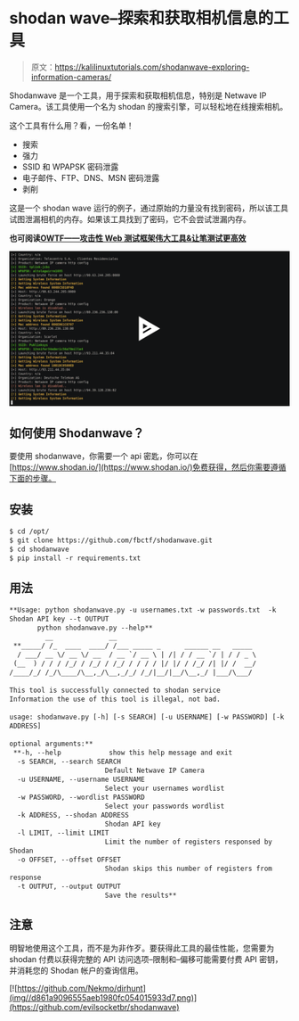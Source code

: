 # shodan wave–探索和获取相机信息的工具

> 原文：<https://kalilinuxtutorials.com/shodanwave-exploring-information-cameras/>

Shodanwave 是一个工具，用于探索和获取相机信息，特别是 Netwave IP Camera。该工具使用一个名为 shodan 的搜索引擎，可以轻松地在线搜索相机。

这个工具有什么用？看，一份名单！

*   搜索
*   强力
*   SSID 和 WPAPSK 密码泄露
*   电子邮件、FTP、DNS、MSN 密码泄露
*   剥削

这是一个 shodan wave 运行的例子，通过原始的力量没有找到密码，所以该工具试图泄漏相机的内存。如果该工具找到了密码，它不会尝试泄漏内存。

**也可阅读[OWTF——攻击性 Web 测试框架伟大工具&让笔测试更高效](https://kalilinuxtutorials.com/owtf-offensive-web-testing-framework/)**

[![](img//e9eb05f3bcb997a8278a04b6798a34f8.png)](https://asciinema.org/a/G7gVOiReMiv43V8wlMbB4mm9B?autoplay=1)

## **如何使用 Shodanwave？**

要使用 shodanwave，你需要一个 api 密匙，你可以在[https://www.shodan.io/](https://www.shodan.io/)免费获得，然后你需要遵循下面的步骤。

## **安装**

```
$ cd /opt/
$ git clone https://github.com/fbctf/shodanwave.git
$ cd shodanwave
$ pip install -r requirements.txt 
```

## **用法**

```
**Usage: python shodanwave.py -u usernames.txt -w passwords.txt  -k Shodan API key --t OUTPUT
       python shodanwave.py --help** 
         __              __                                   
 **_____/ /_  ____  ____/ /___ _____ _      ______ __   _____ 
  / ___/ __ \/ __ \/ __  / __ `/ __ \ | /| / / __ `/ | / / _ \
 (__  ) / / / /_/ / /_/ / /_/ / / / / |/ |/ / /_/ /| |/ /  __/
/____/_/ /_/\____/\__,_/\__,_/_/ /_/|__/|__/\__,_/ |___/\___/ 

This tool is successfully connected to shodan service
Information the use of this tool is illegal, not bad.

usage: shodanwave.py [-h] [-s SEARCH] [-u USERNAME] [-w PASSWORD] [-k ADDRESS]

optional arguments:**
 **-h, --help            show this help message and exit
  -s SEARCH, --search SEARCH
                        Default Netwave IP Camera
  -u USERNAME, --username USERNAME
                        Select your usernames wordlist
  -w PASSWORD, --wordlist PASSWORD
                        Select your passwords wordlist
  -k ADDRESS, --shodan ADDRESS
                        Shodan API key
  -l LIMIT, --limit LIMIT
                        Limit the number of registers responsed by Shodan
  -o OFFSET, --offset OFFSET
                        Shodan skips this number of registers from response
  -t OUTPUT, --output OUTPUT
                        Save the results** 
```

## **注意**

明智地使用这个工具，而不是为非作歹。要获得此工具的最佳性能，您需要为 shodan 付费以获得完整的 API 访问选项–限制和–偏移可能需要付费 API 密钥，并消耗您的 Shodan 帐户的查询信用。

[![https://github.com/Nekmo/dirhunt](img//d861a9096555aeb1980fc054015933d7.png)](https://github.com/evilsocketbr/shodanwave)